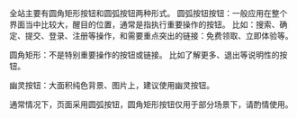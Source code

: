 全站主要有圆角矩形按钮和圆弧按钮两种形式。
圆弧按钮按钮：一般应用在整个界面当中比较大，醒目的位置，通常是指执行重要操作的按钮。
比如：搜索、确定、提交、登录、注册等操作，和需要重点突出的链接：免费领取、立即体验等。

圆角矩形：不是特别重要操作的按钮或链接。
比如了解更多、退出等说明性的按钮。

幽灵按钮：大面积纯色背景、图片上，建议使用幽灵按钮。

通常情况下，页面采用圆弧按钮，圆角矩形按钮仅用于部分场景下，请酌情使用。